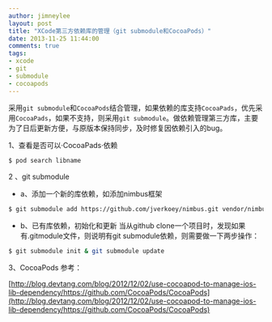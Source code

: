 ```yaml
---
author: jimneylee
layout: post
title: "XCode第三方依赖库的管理（git submodule和CocoaPods）"
date: 2013-11-25 11:44:00
comments: true
tags:
- xcode
- git
- submodule
- cocoapods
---
```


采用`git submodule`和`CocoaPods`结合管理，如果依赖的库支持`CocoaPads`，优先采用`CocoaPads`，如果不支持，则采用`git submodule`。做依赖管理第三方库，主要为了日后更新方便，与原版本保持同步，及时修复因依赖引入的bug。

1、查看是否可以·CocoaPads·依赖

```bash
$ pod search libname
```

2 、git submodule

* a、添加一个新的库依赖，如添加nimbus框架

```bash
$ git submodule add https://github.com/jverkoey/nimbus.git vendor/nimbus
```

* b、已有库依赖，初始化和更新
当从github clone一个项目时，发现如果有.gitmodule文件，则说明有git submodule依赖，则需要做一下两步操作：

```bash
$ git submodule init & git submodule update
```

3、CocoaPods
参考：

[http://blog.devtang.com/blog/2012/12/02/use-cocoapod-to-manage-ios-lib-dependency/https://github.com/CocoaPods/CocoaPods](http://blog.devtang.com/blog/2012/12/02/use-cocoapod-to-manage-ios-lib-dependency/https://github.com/CocoaPods/CocoaPods)